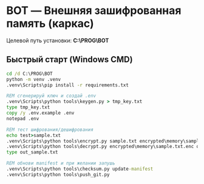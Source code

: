 # BOT — Внешняя зашифрованная память (каркас)
Целевой путь установки: **C:\PROG\BOT**

## Быстрый старт (Windows CMD)
```cmd
cd /d C:\PROG\BOT
python -m venv .venv
.venv\Scripts\pip install -r requirements.txt

REM сгенерируй ключ и создай .env
.venv\Scripts\python tools\keygen.py > tmp_key.txt
type tmp_key.txt
copy /y .env.example .env
notepad .env

REM тест шифрования/дешифрования
echo test>sample.txt
.venv\Scripts\python tools\encrypt.py sample.txt encrypted\memory\sample.txt.enc --aad manifest:1.0
.venv\Scripts\python tools\decrypt.py encrypted\memory\sample.txt.enc out_sample.txt --aad manifest:1.0
type out_sample.txt

REM обнови manifest и при желании запушь
.venv\Scripts\python tools\checksum.py update-manifest
.venv\Scripts\python tools\push_git.py
```
